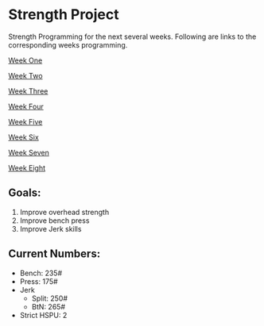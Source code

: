 # Strength Project
Strength Programming for the next several weeks. Following are links to the corresponding weeks programming.

[Week One](week1.md)

[Week Two](week2.md)

[Week Three](week3.md)

[Week Four](week4.md)

[Week Five](week5.md)

[Week Six](week6.md)

[Week Seven](week7.md)

[Week Eight](week8.md)

## Goals:
  1. Improve overhead strength
  2. Improve bench press
  3. Improve Jerk skills
  
## Current Numbers:
* Bench: 235#
* Press: 175#
* Jerk
  * Split: 250#
  * BtN: 265#
* Strict HSPU: 2
